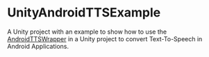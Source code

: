 # UnityAndroidTTSExample
A Unity project with an example to show how to use the [AndroidTTSWrapper](https://github.com/martijnj42/AndroidTTSWrapper) in a Unity project to convert Text-To-Speech in Android Applications.
